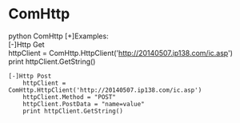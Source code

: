 ComHttp
=======

python ComHttp
[+]Examples:  
	[-]Http Get  
		httpClient = ComHttp.HttpClient('http://20140507.ip138.com/ic.asp')  
		print httpClient.GetString()  

	[-]Http Post  
		httpClient = ComHttp.HttpClient('http://20140507.ip138.com/ic.asp')  
		httpClient.Method = "POST"  
		httpClient.PostData = "name=value"  
		print httpClient.GetString()  
